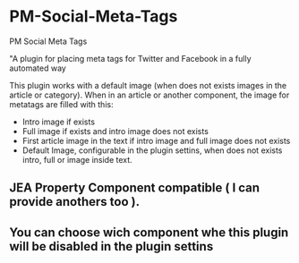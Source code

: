 # PM-Social-Meta-Tags
PM Social Meta Tags

"A plugin for placing meta tags for Twitter and Facebook in a fully automated way

This plugin works with a default image (when does not exists images in the article or category).
When in an article or another component, the image for metatags are filled with this:
 - Intro image if exists
 - Full image if exists and intro image does not exists
 - First article image in the text if intro image and full image does not exists
 - Default Image, configurable in the plugin settins, when does not exists intro, full or image inside text.

## JEA Property Component compatible ( I can provide anothers too ).
 
## You can choose wich component whe this plugin will be disabled in the plugin settins
